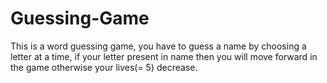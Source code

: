 # Guessing-Game


This is a word guessing game, you have to guess a name by choosing a letter at a time, if your letter present in name then you will move forward in the game otherwise your lives(= 5) decrease.
